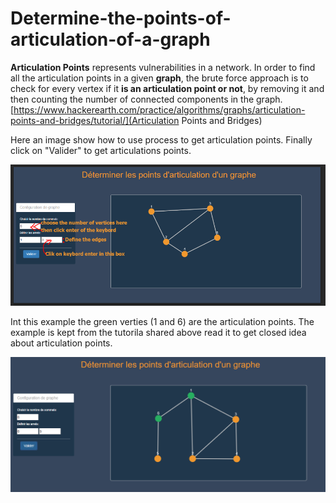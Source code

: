 # Determine-the-points-of-articulation-of-a-graph
**Articulation Points** represents vulnerabilities in a network.
In order to find all the articulation points in a given **graph**, 
the brute force approach is to check for every 
vertex if it **is an articulation point or not**, 
by removing it and then counting the number of connected components in the graph.
[https://www.hackerearth.com/practice/algorithms/graphs/articulation-points-and-bridges/tutorial/](Articulation Points and Bridges)

Here an image show how to use process to get articulation points. Finally click on "Valider" to get articulations points.

![](Image/3.PNG)

Int this example the green verties (1 and 6) are the articulation points.
The example is kept from the tutorila shared above read it to get closed idea about articulation points.

![](Image/4.PNG) 
